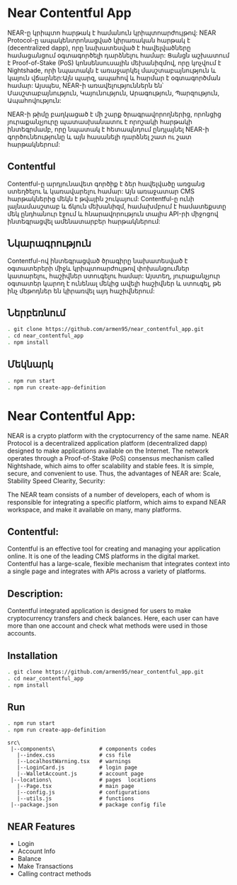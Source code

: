 # Near Contentful App
NEAR-ը կրիպտո հարթակ է համանուն կրիպտոարժույթով: NEAR Protocol-ը ապակենտրոնացված կիրառական հարթակ է (decentralized dapp), որը նախատեսված է հավելվածները համացանցում օգտագործելի դարձնելու համար: Ցանցն աշխատում է Proof-of-Stake (PoS) կոնսենսուսային մեխանիզմով, որը կոչվում է Nightshade, որի նպատակն է առաջարկել մասշտաբայնություն և կայուն վճարներ:Այն պարզ, ապահով և հարմար է օգտագործման համար:
Այսպես, NEAR-ի առավելություններն են՝
Մասշտաբայնություն,
Կայունություն,
Արագություն,
Պարզություն,
Ապահովություն:

NEAR-ի թիմը բաղկացած է մի շարք ծրագրավորողներից, որոնցից յուրաքանչյուրը պատասխանատու է որոշակի հարթակի ինտեգրմամբ, որը նպատակ է հետապնդում ընդլայնել NEAR-ի գործունեությունը և այն հասանելի դարձնել շատ ու շատ հարթակներում: 

## Contentful
Contentful-ը արդյունավետ գործիք է ձեր հավելվածը  առցանց ստեղծելու և կառավարելու համար: Այն առաջատար CMS հարթակներից մեկն է թվային շուկայում: Contentful-ը ունի լայնամասշտաբ և ճկուն մեխանիզմ, համախմբում է համատեքստը մեկ ընդհանուր էջում և հնարավորություն տալիս API-րի միջոցով ինտեգրացվել ամենատարբեր հարթակներում: 

## Նկարագրություն
Contentful-ով ինտեգրացված ծրագիրը նախատեսված է օգտատերերի միջև կրիպտոարժույթով փոխանցումներ կատարելու, հաշիվներ ստուգելու համար: Այստեղ, յուրաքանչյուր օգտատեր կարող է ունենալ մեկից ավելի հաշիվներ և ստուգել, թե ինչ մեթոդներ են կիրառվել այդ հաշիվներում: 

## Ներբեռնում
```bash
. git clone https://github.com/armen95/near_contentful_app.git
. cd near_contentful_app
. npm install
```

## Մեկնարկ
```bash
. npm run start
. npm run create-app-definition
```
<!-- *****************************************************************************************************-->
# Near Contentful App:
NEAR is a crypto platform with the cryptocurrency of the same name. NEAR Protocol is a decentralized application platform (decentralized dapp) designed to make applications available on the Internet. The network operates through a Proof-of-Stake (PoS) consensus mechanism called Nightshade, which aims to offer scalability and stable fees. It is simple, secure, and convenient to use.
Thus, the advantages of NEAR are:
Scale,
Stability
Speed
Clearity,
Security:

The NEAR team consists of a number of developers, each of whom is responsible for integrating a specific platform, which aims to expand NEAR workspace, and make it available on many, many platforms.

## Contentful:
Contentful is an effective tool for creating and managing your application online. It is one of the leading CMS platforms in the digital market. Contentful has a large-scale, flexible mechanism that integrates context into a single page and integrates with APIs across a variety of platforms.

## Description:
Contentful integrated application is designed for users to make cryptocurrency transfers and check balances. Here, each user can have more than one account and check what methods were used in those accounts.

## Installation
```bash
. git clone https://github.com/armen95/near_contentful_app.git
. cd near_contentful_app
. npm install
```

## Run
```bash
. npm run start
. npm run create-app-definition
```
```
src\
 |--components\              # components codes
   |--index.css              # css file
   |--LocalhostWarning.tsx   # warnings
   |--LoginCard.js           # login page
   |--WalletAccount.js       # account page
 |--locations\               # pages  locations 
   |--Page.tsx               # main page
   |--config.js              # configurations
   |--utils.js               # functions 
 |--package.json             # package config file

```

## NEAR Features

- Login
- Account Info
- Balance
- Make Transactions
- Calling contract methods




